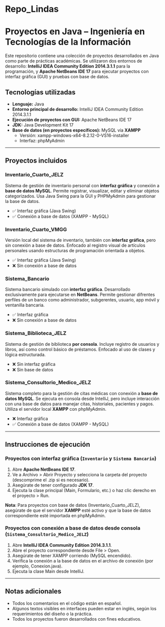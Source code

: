 # Repo_Lindas

# Proyectos en Java – Ingeniería en Tecnologías de la Información

Este repositorio contiene una colección de proyectos desarrollados en Java como parte de prácticas académicas. Se utilizaron dos entornos de desarrollo: **IntelliJ IDEA Community Edition 2014.3.1.1** para la programación, y **Apache NetBeans IDE 17** para ejecutar proyectos con interfaz gráfica (GUI) y pruebas con base de datos.

## Tecnologías utilizadas

- **Lenguaje:** Java
- **Entorno principal de desarrollo:** IntelliJ IDEA Community Edition 2014.3.1.1
- **Ejecución de proyectos con GUI:** Apache NetBeans IDE 17
- **JDK:** Java Development Kit 17
- **Base de datos (en proyectos específicos):** MySQL vía **XAMPP**
  - Versión: xampp-windows-x64-8.2.12-0-VS16-installer
  - Interfaz: phpMyAdmin

---

## Proyectos incluidos

### Inventario_Cuarto_JELZ
Sistema de gestión de inventario personal con **interfaz gráfica** y conexión a **base de datos MySQL**. Permite registrar, visualizar, editar y eliminar objetos categorizados. Usa Java Swing para la GUI y PHPMyAdmin para gestionar la base de datos.

- ✅ Interfaz gráfica (Java Swing)
- ✅ Conexión a base de datos (XAMPP - MySQL)

### Inventario_Cuarto_VMGG
Versión local del sistema de inventario, también con **interfaz gráfica**, pero sin conexión a base de datos. Enfocado al registro visual de artículos personales usando estructuras de programación orientada a objetos.

- ✅ Interfaz gráfica (Java Swing)
- ❌ Sin conexión a base de datos

### Sistema_Bancario
Sistema bancario simulado con **interfaz gráfica**. Desarrollado exclusivamente para ejecutarse en **NetBeans**. Permite gestionar difrentes perfiles de un banco como administrador, subgerentes, usuario, app móvil y ventanilla bancaria.

- ✅ Interfaz gráfica
- ❌ Sin conexión a base de datos

### Sistema_Biblioteca_JELZ
Sistema de gestión de biblioteca **por consola**. Incluye registro de usuarios y libros, así como control básico de préstamos. Enfocado al uso de clases y lógica estructurada.

- ❌ Sin interfaz gráfica
- ❌ Sin base de datos

### Sistema_Consultorio_Medico_JELZ
Sistema completo para la gestión de citas médicas con conexión a **base de datos MySQL**. Se ejecuta en consola desde IntelliJ, pero incluye interacción con una base de datos para manejar citas, historiales, pacientes y pagos. Utiliza el servidor local **XAMPP** con phpMyAdmin.

- ❌ Interfaz gráfica
- ✅ Conexión a base de datos (XAMPP - MySQL)

---

## Instrucciones de ejecución

### Proyectos con interfaz gráfica (`Inventario` y `Sistema Bancario`)

1. Abre **Apache NetBeans IDE 17**.
2. Ve a Archivo > Abrir Proyecto y selecciona la carpeta del proyecto (descomprime el .zip si es necesario).
3. Asegúrate de tener configurado **JDK 17**.
4. Ejecuta la clase principal (Main, Formulario, etc.) o haz clic derecho en el proyecto > Run.

**Nota**: Para proyectos con base de datos (Inventario_Cuarto_JELZ), asegúrate de que el servidor **XAMPP** esté activo y que la base de datos correspondiente esté importada en phpMyAdmin.

### Proyectos con conexión a base de datos desde consola (`Sistema_Consultorio_Medico_JELZ`)

1. Abre **IntelliJ IDEA Community Edition 2014.3.1.1**.
2. Abre el proyecto correspondiente desde File > Open.
3. Asegúrate de tener XAMPP corriendo (MySQL encendido).
4. Verifica la conexión a la base de datos en el archivo de conexión (por ejemplo, Conexion.java).
5. Ejecuta la clase Main desde IntelliJ.

---

## Notas adicionales

- Todos los comentarios en el código están en español.
- Algunos textos visibles en interfaces pueden estar en inglés, según los requerimientos del diseño o la práctica.
- Todos los proyectos fueron desarrollados con fines educativos.


